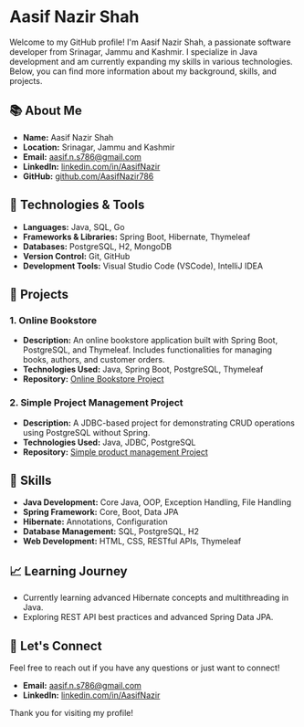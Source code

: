 # Aasif Nazir Shah

Welcome to my GitHub profile! I'm Aasif Nazir Shah, a passionate software developer from Srinagar, Jammu and Kashmir. I specialize in Java development and am currently expanding my skills in various technologies. Below, you can find more information about my background, skills, and projects.

## 📚 About Me

- **Name:** Aasif Nazir Shah
- **Location:** Srinagar, Jammu and Kashmir
- **Email:** [aasif.n.s786@gmail.com](mailto:aasif.n.s786@gmail.com)
- **LinkedIn:** [linkedin.com/in/AasifNazir](https://www.linkedin.com/in/AasifNazir) 
- **GitHub:** [github.com/AasifNazir786](https://github.com/AasifNazir786)

## 🔧 Technologies & Tools

- **Languages:** Java, SQL, Go
- **Frameworks & Libraries:** Spring Boot, Hibernate, Thymeleaf
- **Databases:** PostgreSQL, H2, MongoDB
- **Version Control:** Git, GitHub
- **Development Tools:** Visual Studio Code (VSCode), IntelliJ IDEA

## 🚀 Projects

### 1. **Online Bookstore**
   - **Description:** An online bookstore application built with Spring Boot, PostgreSQL, and Thymeleaf. Includes functionalities for managing books, authors, and customer orders.
   - **Technologies Used:** Java, Spring Boot, PostgreSQL, Thymeleaf
   - **Repository:** [Online Bookstore Project](https://github.com/aasifnazir/online-bookstore)

### 2. **Simple Project Management Project**
   - **Description:** A JDBC-based project for demonstrating CRUD operations using PostgreSQL without Spring.
   - **Technologies Used:** Java, JDBC, PostgreSQL
   - **Repository:** [Simple product management Project](https://github.com/aasifnazir/product-management)

## 🌟 Skills

- **Java Development:** Core Java, OOP, Exception Handling, File Handling
- **Spring Framework:** Core, Boot, Data JPA
- **Hibernate:** Annotations, Configuration
- **Database Management:** SQL, PostgreSQL, H2
- **Web Development:** HTML, CSS, RESTful APIs, Thymeleaf

## 📈 Learning Journey

- Currently learning advanced Hibernate concepts and multithreading in Java.
- Exploring REST API best practices and advanced Spring Data JPA.

## 💬 Let's Connect

Feel free to reach out if you have any questions or just want to connect!

- **Email:** [aasif.n.s786@gmail.com](mailto:aasif.n.s786@gmail.com)
- **LinkedIn:** [linkedin.com/in/AasifNazir](https://www.linkedin.com/in/AasifNazir) 

Thank you for visiting my profile!
